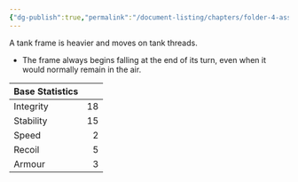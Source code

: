 ```yaml
---
{"dg-publish":true,"permalink":"/document-listing/chapters/folder-4-assembly/chassis-folder/tank/"}
---
```


A tank frame is heavier and moves on tank threads.
- The frame always begins falling at the end of its turn, even when it would normally remain in the air.

| Base Statistics |     |
| --------------- | --: |
| Integrity       |  18 |
| Stability       |  15 |
| Speed           |   2 |
| Recoil          |   5 |
| Armour          |   3 |

